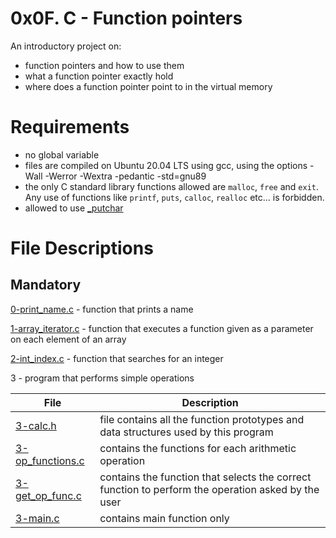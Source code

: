 # 0x0F. C - Function pointers
An introductory project on:

- function pointers and how to use them
- what a function pointer exactly hold
- where does a function pointer point to in the virtual memory

# Requirements
- no global variable
- files are compiled on Ubuntu 20.04 LTS using gcc, using the options -Wall -Werror -Wextra -pedantic -std=gnu89
- the only C standard library functions allowed are `malloc`, `free` and `exit`. Any use of functions like `printf`, `puts`, `calloc`, `realloc` etc… is forbidden.
- allowed to use [_putchar](https://github.com/holbertonschool/_putchar.c/blob/master/_putchar.c)

# File Descriptions
## Mandatory
[0-print_name.c](https://github.com/Gbeminiyi-S/alx-low_level_programming/blob/main/0x0F-function_pointers/0-print_name.c) - function that prints a name

[1-array_iterator.c](https://github.com/Gbeminiyi-S/alx-low_level_programming/blob/main/0x0F-function_pointers/1-array_iterator.c) - function that executes a function given as a parameter on each element of an array

[2-int_index.c](https://github.com/Gbeminiyi-S/alx-low_level_programming/blob/main/0x0F-function_pointers/2-int_index.c) - function that searches for an integer

3 - program that performs simple operations

| File | Description |
| --- | --- |
| [3-calc.h](https://github.com/Gbeminiyi-S/alx-low_level_programming/blob/main/0x0F-function_pointers/3-calc.h) | file contains all the function prototypes and data structures used by this program |
| [3-op_functions.c](https://github.com/Gbeminiyi-S/alx-low_level_programming/blob/main/0x0F-function_pointers/3-op_functions.c) | contains the functions for each arithmetic operation |
| [3-get_op_func.c](https://github.com/Gbeminiyi-S/alx-low_level_programming/blob/main/0x0F-function_pointers/3-get_op_func.c) | contains the function that selects the correct function to perform the operation asked by the user |
| [3-main.c](https://github.com/Gbeminiyi-S/alx-low_level_programming/blob/main/0x0F-function_pointers/3-main.c) | contains main function only |

